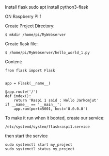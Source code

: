 Install flask
sudo apt install python3-flask

ON Raspberry PI 1

Create Project Directory:
```
$ mkdir /home/pi/MyWebserver
```

Create flask file:
```
$ /home/pi/MyWebserver/hello_world_1.py
```

Content:
```
from flask import Flask


app = Flask(__name__)

@app.route('/')
def index():
    return 'Raspi 1 said : Hello Jarkomjut'
if __name__ == '__main__':
    app.run(port=5001, host='0.0.0.0')
```

To make it run when it booted, create our service:
```
/etc/systemd/system/flaskraspi1.service
```

then start the service
```
sudo systemctl start my_project
sudo systemctl status my_project
```